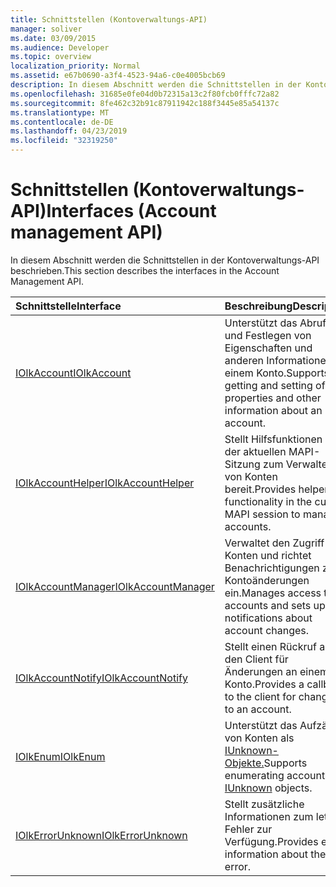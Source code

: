 ```yaml
---
title: Schnittstellen (Kontoverwaltungs-API)
manager: soliver
ms.date: 03/09/2015
ms.audience: Developer
ms.topic: overview
localization_priority: Normal
ms.assetid: e67b0690-a3f4-4523-94a6-c0e4005bcb69
description: In diesem Abschnitt werden die Schnittstellen in der Kontoverwaltungs-API beschrieben.
ms.openlocfilehash: 31685e0fe04d0b72315a13c2f80fcb0fffc72a82
ms.sourcegitcommit: 8fe462c32b91c87911942c188f3445e85a54137c
ms.translationtype: MT
ms.contentlocale: de-DE
ms.lasthandoff: 04/23/2019
ms.locfileid: "32319250"
---
```

# <a name="interfaces-account-management-api"></a><span data-ttu-id="b469f-103">Schnittstellen (Kontoverwaltungs-API)</span><span class="sxs-lookup"><span data-stu-id="b469f-103">Interfaces (Account management API)</span></span>

<span data-ttu-id="b469f-104">In diesem Abschnitt werden die Schnittstellen in der Kontoverwaltungs-API beschrieben.</span><span class="sxs-lookup"><span data-stu-id="b469f-104">This section describes the interfaces in the Account Management API.</span></span>
  
|<span data-ttu-id="b469f-105">**Schnittstelle**</span><span class="sxs-lookup"><span data-stu-id="b469f-105">**Interface**</span></span>|<span data-ttu-id="b469f-106">**Beschreibung**</span><span class="sxs-lookup"><span data-stu-id="b469f-106">**Description**</span></span>|
|:-----|:-----|
|[<span data-ttu-id="b469f-107">IOlkAccount</span><span class="sxs-lookup"><span data-stu-id="b469f-107">IOlkAccount</span></span>](iolkaccount.md) <br/> |<span data-ttu-id="b469f-108">Unterstützt das Abrufen und Festlegen von Eigenschaften und anderen Informationen zu einem Konto.</span><span class="sxs-lookup"><span data-stu-id="b469f-108">Supports getting and setting of properties and other information about an account.</span></span>  <br/> |
|[<span data-ttu-id="b469f-109">IOlkAccountHelper</span><span class="sxs-lookup"><span data-stu-id="b469f-109">IOlkAccountHelper</span></span>](iolkaccounthelper.md) <br/> |<span data-ttu-id="b469f-110">Stellt Hilfsfunktionen in der aktuellen MAPI-Sitzung zum Verwalten von Konten bereit.</span><span class="sxs-lookup"><span data-stu-id="b469f-110">Provides helper functionality in the current MAPI session to manage accounts.</span></span>  <br/> |
|[<span data-ttu-id="b469f-111">IOlkAccountManager</span><span class="sxs-lookup"><span data-stu-id="b469f-111">IOlkAccountManager</span></span>](iolkaccountmanager.md) <br/> |<span data-ttu-id="b469f-112">Verwaltet den Zugriff auf Konten und richtet Benachrichtigungen zu Kontoänderungen ein.</span><span class="sxs-lookup"><span data-stu-id="b469f-112">Manages access to accounts and sets up notifications about account changes.</span></span>  <br/> |
|[<span data-ttu-id="b469f-113">IOlkAccountNotify</span><span class="sxs-lookup"><span data-stu-id="b469f-113">IOlkAccountNotify</span></span>](iolkaccountnotify.md) <br/> |<span data-ttu-id="b469f-114">Stellt einen Rückruf an den Client für Änderungen an einem Konto.</span><span class="sxs-lookup"><span data-stu-id="b469f-114">Provides a callback to the client for changes to an account.</span></span>  <br/> |
|[<span data-ttu-id="b469f-115">IOlkEnum</span><span class="sxs-lookup"><span data-stu-id="b469f-115">IOlkEnum</span></span>](iolkenum.md) <br/> |<span data-ttu-id="b469f-116">Unterstützt das Aufzählen von Konten als [IUnknown-Objekte.](https://docs.microsoft.com/windows/desktop/api/unknwn/nn-unknwn-iunknown)</span><span class="sxs-lookup"><span data-stu-id="b469f-116">Supports enumerating accounts as [IUnknown](https://docs.microsoft.com/windows/desktop/api/unknwn/nn-unknwn-iunknown) objects.</span></span>  <br/> |
|[<span data-ttu-id="b469f-117">IOlkErrorUnknown</span><span class="sxs-lookup"><span data-stu-id="b469f-117">IOlkErrorUnknown</span></span>](iolkerrorunknown.md) <br/> |<span data-ttu-id="b469f-118">Stellt zusätzliche Informationen zum letzten Fehler zur Verfügung.</span><span class="sxs-lookup"><span data-stu-id="b469f-118">Provides extra information about the last error.</span></span>  <br/> |
   

